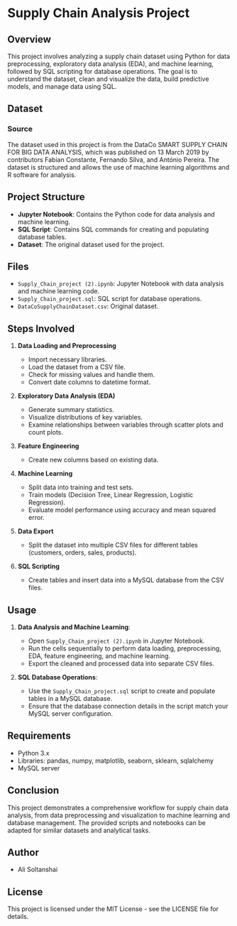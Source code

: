 # Supply Chain Analysis Project

## Overview
This project involves analyzing a supply chain dataset using Python for data preprocessing, exploratory data analysis (EDA), and machine learning, followed by SQL scripting for database operations. The goal is to understand the dataset, clean and visualize the data, build predictive models, and manage data using SQL.

## Dataset
### Source
The dataset used in this project is from the DataCo SMART SUPPLY CHAIN FOR BIG DATA ANALYSIS, which was published on 13 March 2019 by contributors Fabian Constante, Fernando Silva, and António Pereira. The dataset is structured and allows the use of machine learning algorithms and R software for analysis.

## Project Structure
- **Jupyter Notebook**: Contains the Python code for data analysis and machine learning.
- **SQL Script**: Contains SQL commands for creating and populating database tables.
- **Dataset**: The original dataset used for the project.

## Files
- `Supply_Chain_project (2).ipynb`: Jupyter Notebook with data analysis and machine learning code.
- `Supply_Chain_project.sql`: SQL script for database operations.
- `DataCoSupplyChainDataset.csv`: Original dataset.

## Steps Involved
1. **Data Loading and Preprocessing**
    - Import necessary libraries.
    - Load the dataset from a CSV file.
    - Check for missing values and handle them.
    - Convert date columns to datetime format.

2. **Exploratory Data Analysis (EDA)**
    - Generate summary statistics.
    - Visualize distributions of key variables.
    - Examine relationships between variables through scatter plots and count plots.

3. **Feature Engineering**
    - Create new columns based on existing data.

4. **Machine Learning**
    - Split data into training and test sets.
    - Train models (Decision Tree, Linear Regression, Logistic Regression).
    - Evaluate model performance using accuracy and mean squared error.

5. **Data Export**
    - Split the dataset into multiple CSV files for different tables (customers, orders, sales, products).

6. **SQL Scripting**
    - Create tables and insert data into a MySQL database from the CSV files.

## Usage
1. **Data Analysis and Machine Learning**:
    - Open `Supply_Chain_project (2).ipynb` in Jupyter Notebook.
    - Run the cells sequentially to perform data loading, preprocessing, EDA, feature engineering, and machine learning.
    - Export the cleaned and processed data into separate CSV files.

2. **SQL Database Operations**:
    - Use the `Supply_Chain_project.sql` script to create and populate tables in a MySQL database.
    - Ensure that the database connection details in the script match your MySQL server configuration.

## Requirements
- Python 3.x
- Libraries: pandas, numpy, matplotlib, seaborn, sklearn, sqlalchemy
- MySQL server

## Conclusion
This project demonstrates a comprehensive workflow for supply chain data analysis, from data preprocessing and visualization to machine learning and database management. The provided scripts and notebooks can be adapted for similar datasets and analytical tasks.

## Author
- Ali Soltanshai

## License
This project is licensed under the MIT License - see the LICENSE file for details.
